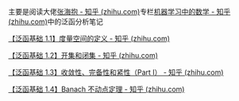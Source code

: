 主要是阅读大佬[张海抱 - 知乎 (zhihu.com)](https://www.zhihu.com/people/zhang-chu-heng/columns)专栏[机器学习中的数学 - 知乎 (zhihu.com)](https://www.zhihu.com/column/math-in-ML)中的泛函分析笔记

[【泛函基础 1.1】度量空间的定义 - 知乎 (zhihu.com)](https://zhuanlan.zhihu.com/p/82233915)

[【泛函基础 1.2】开集和闭集 - 知乎 (zhihu.com)](https://zhuanlan.zhihu.com/p/82329820)

[【泛函基础 1.3】收敛性、完备性和紧性（Part I） - 知乎 (zhihu.com)](https://zhuanlan.zhihu.com/p/85867887)

[【泛函基础 1.4】Banach 不动点定理 - 知乎 (zhihu.com)](https://zhuanlan.zhihu.com/p/86233206)